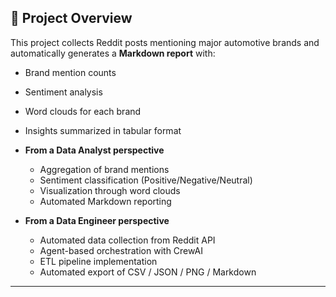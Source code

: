 ## 📌 Project Overview
This project collects Reddit posts mentioning major automotive brands and automatically generates a **Markdown report** with:  
- Brand mention counts  
- Sentiment analysis  
- Word clouds for each brand  
- Insights summarized in tabular format  

- **From a Data Analyst perspective**  
  - Aggregation of brand mentions  
  - Sentiment classification (Positive/Negative/Neutral)  
  - Visualization through word clouds  
  - Automated Markdown reporting  

- **From a Data Engineer perspective**  
  - Automated data collection from Reddit API  
  - Agent-based orchestration with CrewAI  
  - ETL pipeline implementation  
  - Automated export of CSV / JSON / PNG / Markdown  

---
